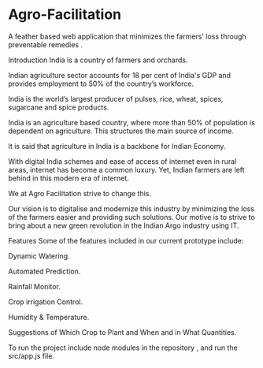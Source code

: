 # Agro-Facilitation
A feather based web application that minimizes the farmers' loss through preventable remedies .

Introduction
India is a country of farmers and orchards.

Indian agriculture sector accounts for 18 per cent of India's GDP and provides employment to 50% of the country’s workforce.

India is the world’s largest producer of pulses, rice, wheat, spices, sugarcane and spice products.

India is an agriculture based country, where more than 50% of population is dependent on agriculture. This structures the main source of income.

It is said that agriculture in India is a backbone for Indian Economy.

With digital India schemes and ease of access of internet even in rural areas, internet has become a common luxury. Yet, Indian farmers are left behind in this modern era of internet.

We at Agro Facilitation strive to change this.

Our vision is to digitalise and modernize this industry by minimizing the loss of the farmers easier and providing such solutions. Our motive is to strive to bring about a new green revolution in the Indian Argo industry using IT.

Features Some of the features included in our current prototype include:

Dynamic Watering.

Automated Prediction.

Rainfall Monitor.

Crop irrigation Control.

Humidity & Temperature.

Suggestions of Which Crop to Plant and When and in What Quantities.


To run the project include node modules in the repository , and run the src/app.js file.
